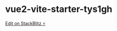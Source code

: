 # vue2-vite-starter-tys1gh

[Edit on StackBlitz ⚡️](https://stackblitz.com/edit/vue2-vite-starter-tys1gh)